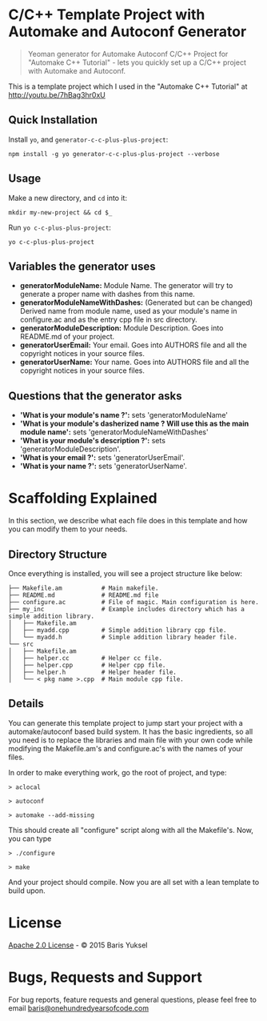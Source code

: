 #  C/C++ Template Project with Automake and Autoconf Generator

> Yeoman generator for Automake Autoconf C/C++ Project for "Automake C++ Tutorial" - lets you quickly set up a C/C++ project with Automake and Autoconf.

This is a template project which I used in the "Automake C++ Tutorial" at http://youtu.be/7hBag3hr0xU

## Quick Installation

Install `yo`, and `generator-c-c-plus-plus-project`:
```
npm install -g yo generator-c-c-plus-plus-project --verbose
```

## Usage

Make a new directory, and `cd` into it:
```
mkdir my-new-project && cd $_
```

Run `yo c-c-plus-plus-project`:
```
yo c-c-plus-plus-project
```

## Variables the generator uses ##

* **generatorModuleName:** Module Name. The generator will try to generate a proper name with dashes from this name.
* **generatorModuleNameWithDashes:** (Generated but can be changed) Derived name from module name, used as your module's name in configure.ac and as the entry cpp file in src directory.
* **generatorModuleDescription:** Module Description. Goes into README.md of your project.
* **generatorUserEmail:** Your email. Goes into AUTHORS file and all the copyright notices in your source files.
* **generatorUserName:** Your name. Goes into AUTHORS file and all the copyright notices in your source files.

## Questions that the generator asks ##

* **'What is your module's name ?':** sets 'generatorModuleName'
* **'What is your module's dasherized name ? Will use this as the main module name':** sets 'generatorModuleNameWithDashes'
* **'What is your module's description ?':** sets 'generatorModuleDescription'.
* **'What is your email ?':** sets 'generatorUserEmail'.
* **'What is your name ?':** sets 'generatorUserName'.

# Scaffolding Explained #

In this section, we describe what each file does in this template and how you can modify them to your needs.

## Directory Structure ##

Once everything is installed, you will see a project structure like below:

```
├── Makefile.am           # Main makefile.
├── README.md             # README.md file
├── configure.ac          # File of magic. Main configuration is here.
├── my_inc                # Example includes directory which has a simple addition library.
│   ├── Makefile.am
│   ├── myadd.cpp         # Simple addition library cpp file.
│   └── myadd.h           # Simple addition library header file.
└── src
│   ├── Makefile.am
│   ├── helper.cc         # Helper cc file.
│   ├── helper.cpp        # Helper cpp file.
│   ├── helper.h          # Helper header file.
│   └── < pkg name >.cpp  # Main module cpp file.
```

## Details ##

You can generate this template project to jump start your project with a automake/autoconf based build system.
It has the basic ingredients, so all you need is to replace the libraries and main file with your own code
while modifying the Makefile.am's and configure.ac's with the names of your files.

In order to make everything work, go the root of project, and type:
```
> aclocal

> autoconf

> automake --add-missing
```
This should create all "configure" script along with all the Makefile's. Now, you can type
```
> ./configure

> make
```
And your project should compile. Now you are all set with a lean template to build upon.

# License

[Apache 2.0 License](LICENSE.md) - &copy; 2015 Baris Yuksel

# Bugs, Requests and Support #

For bug reports, feature requests and general questions, please feel free to email baris@onehundredyearsofcode.com
